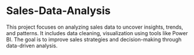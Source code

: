 # Sales-Data-Analysis
This project focuses on analyzing sales data to uncover insights, trends, and patterns. It includes data cleaning, visualization using tools like Power BI. The goal is to improve sales strategies and decision-making through data-driven analysis.

